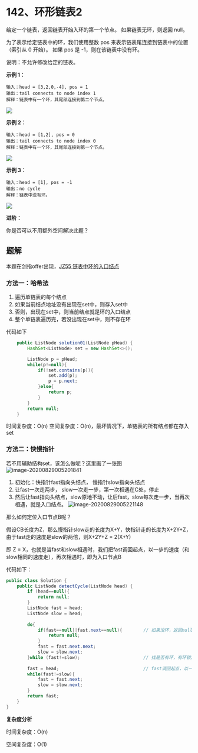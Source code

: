 # 142、环形链表2

给定一个链表，返回链表开始入环的第一个节点。 如果链表无环，则返回 null。

为了表示给定链表中的环，我们使用整数 pos 来表示链表尾连接到链表中的位置（索引从 0 开始）。 如果 pos 是 -1，则在该链表中没有环。

说明：不允许修改给定的链表。

**示例 1：**

```
输入：head = [3,2,0,-4], pos = 1
输出：tail connects to node index 1
解释：链表中有一个环，其尾部连接到第二个节点。
```

![](https://gitee.com/zero049/MyNoteImages/raw/master/circularlinkedlist.png)



**示例 2：**

```
输入：head = [1,2], pos = 0
输出：tail connects to node index 0
解释：链表中有一个环，其尾部连接到第一个节点。

```

![](https://gitee.com/zero049/MyNoteImages/raw/master/circularlinkedlist_test2.png)

**示例 3：**

```
输入：head = [1], pos = -1
输出：no cycle
解释：链表中没有环。
```

![](https://gitee.com/zero049/MyNoteImages/raw/master/circularlinkedlist_test3.png)

**进阶：**

你是否可以不用额外空间解决此题？



## 题解

本题在剑指offer出现，[JZ55 链表中环的入口结点](practice/必会算法/剑指offer/链表中环的入口结点.md)



### 方法一：哈希法

1. 遍历单链表的每个结点
2. 如果当前结点地址没有出现在set中，则存入set中
3. 否则，出现在set中，则当前结点就是环的入口结点
4. 整个单链表遍历完，若没出现在set中，则不存在环

代码如下

```java
	public ListNode solution01(ListNode pHead) {
        HashSet<ListNode> set = new HashSet<>();

        ListNode p = pHead;
        while(p!=null){
            if(!set.contains(p)){
                set.add(p);
                p = p.next;
            }else{
                return p;
            }
        }
        return null;
    }
```

时间复杂度：O(n)
空间复杂度：O(n)，最坏情况下，单链表的所有结点都在存入set



### 方法二：快慢指针

若不用辅助结构set，该怎么做呢？这里画了一张图
![image-20200829005201841](https://gitee.com/zero049/MyNoteImages/raw/master/image-20200829005201841.png)

1. 初始化：快指针fast指向头结点， 慢指针slow指向头结点
2. 让fast一次走两步， slow一次走一步，第一次相遇在C处，停止
3. 然后让fast指向头结点，slow原地不动，让后fast，slow每次走一步，当再次相遇，就是入口结点。
   ![image-20200829005221148](https://gitee.com/zero049/MyNoteImages/raw/master/image-20200829005221148.png)

那么如何定位入口节点B呢？

假设CB长度为Z，那么慢指针slow走的长度为X+Y，快指针走的长度为X+2Y+Z，由于fast走的速度是slow的两倍，则X+2Y+Z = 2(X+Y)

即 Z = X，也就是当fast和slow相遇时，我们把fast调回起点，以一步的速度（和slow相同的速度走），再次相遇时，即为入口节点B

代码如下：

```java
public class Solution {
    public ListNode detectCycle(ListNode head) {
        if (head==null){
            return null;
        }
        ListNode fast = head;
        ListNode slow = head;
        
        do{
            if(fast==null||fast.next==null){		// 如果没环，返回null
                return null;
            }
            fast = fast.next.next;
            slow = slow.next;
        }while (fast!=slow);						// 找是否有环，有环锁定相遇节点
        
        fast = head;								// fast调回起点，以一步速度跑
        while(fast!=slow){
            fast = fast.next;
            slow = slow.next;
        }
        return fast;
    }
}
```

**复杂度分析**

时间复杂度：O(n)

空间复杂度：O(1)